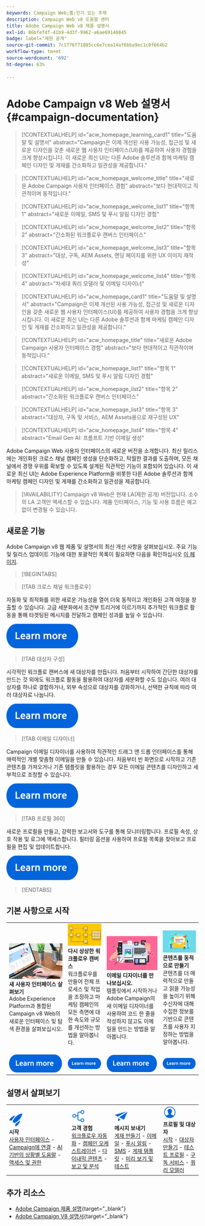```yaml
---
keywords: Campaign Web;홈;인기 있는 주제
description: Campaign Web v8 도움말 센터
title: Adobe Campaign Web v8 제품 설명서
exl-id: 86bfefdf-41b9-4d3f-9962-a6ae69140845
badge: label="제한 공개"
source-git-commit: 7c1776f71885cc6e7cea14af6bba9ec1c0f664b2
workflow-type: tm+mt
source-wordcount: '692'
ht-degree: 63%

---
```


# Adobe Campaign v8 Web 설명서 {#campaign-documentation}

>[!CONTEXTUALHELP]
>id="acw_homepage_learning_card1"
>title="도움말 및 설명서"
>abstract="Campaign은 이제 개선된 사용 가능성, 접근성 및 새로운 디자인을 갖춘 새로운 웹 사용자 인터페이스(UI)를 제공하여 사용자 경험을 크게 향상시킵니다. 이 새로운 최신 UI는 다른 Adobe 솔루션과 함께 마케팅 캠페인 디자인 및 게재를 간소화하고 일관성을 제공합니다."

>[!CONTEXTUALHELP]
>id="acw_homepage_welcome_title"
>title="새로운 Adobe Campaign 사용자 인터페이스 경험"
>abstract="보다 현대적이고 직관적이며 동적입니다."

>[!CONTEXTUALHELP]
>id="acw_homepage_welcome_list1"
>title="항목 1"
>abstract="새로운 이메일, SMS 및 푸시 알림 디자인 경험"

>[!CONTEXTUALHELP]
>id="acw_homepage_welcome_list2"
>title="항목 2"
>abstract="간소화된 워크플로우 캔버스 인터페이스"

>[!CONTEXTUALHELP]
>id="acw_homepage_welcome_list3"
>title="항목 3"
>abstract="대상, 구독, AEM Assets, 랜딩 페이지를 위한 UX 이미지 재작성"

>[!CONTEXTUALHELP]
>id="acw_homepage_welcome_list4"
>title="항목 4"
>abstract="차세대 쿼리 모델러 및 이메일 디자이너"

<!--
>[!CONTEXTUALHELP]
>id="acw_homepage_welcome_list5"
>title="Item 5"
>abstract="Additional Item"-->

<!-- TO REMOVE BELOW-->

>[!CONTEXTUALHELP]
>id="acw_homepage_card1"
>title="도움말 및 설명서"
>abstract="Campaign은 이제 개선된 사용 가능성, 접근성 및 새로운 디자인을 갖춘 새로운 웹 사용자 인터페이스(UI)를 제공하여 사용자 경험을 크게 향상시킵니다. 이 새로운 최신 UI는 다른 Adobe 솔루션과 함께 마케팅 캠페인 디자인 및 게재를 간소화하고 일관성을 제공합니다."

>[!CONTEXTUALHELP]
>id="acw_homepage_title"
>title="새로운 Adobe Campaign 사용자 인터페이스 경험"
>abstract="보다 현대적이고 직관적이며 동적입니다."

>[!CONTEXTUALHELP]
>id="acw_homepage_list1"
>title="항목 1"
>abstract="새로운 이메일, SMS 및 푸시 알림 디자인 경험"

>[!CONTEXTUALHELP]
>id="acw_homepage_list2"
>title="항목 2"
>abstract="간소화된 워크플로우 캔버스 인터페이스"

>[!CONTEXTUALHELP]
>id="acw_homepage_list3"
>title="항목 3"
>abstract="대상자, 구독 및 서비스, AEM Assets용으로 재구성된 UX"

>[!CONTEXTUALHELP]
>id="acw_homepage_list4"
>title="항목 4"
>abstract="Email Gen AI: 프롬프트 기반 이메일 생성"

<!--TO REMOVE ABOVE-->

Adobe Campaign Web 사용자 인터페이스의 새로운 버전을 소개합니다. 최신 릴리스에는 개인화된 크로스 채널 캠페인 생성을 단순화하고, 탁월한 결과를 도출하며, 모든 채널에서 경쟁 우위를 확보할 수 있도록 설계된 직관적인 기능이 포함되어 있습니다. 이 새로운 최신 UI는 Adobe Experience Platform을 비롯한 다른 Adobe 솔루션과 함께 마케팅 캠페인 디자인 및 게재를 간소화하고 일관성을 제공합니다.

>[!AVAILABILITY]
> Campaign v8 Web은 현재 LA(제한 공개) 버전입니다. 소수의 LA 고객만 액세스할 수 있습니다. 제품 인터페이스, 기능 및 사용 흐름은 예고 없이 변경될 수 있습니다.

## 새로운 기능

Adobe Campaign v8 웹 제품 및 설명서의 최신 개선 사항을 살펴보십시오. 주요 기능 및 릴리스 업데이트 기능에 대한 포괄적인 목록이 필요하면 다음을 확인하십시오 [이 페이지](rn/whats-new.md).

>[!BEGINTABS]

>[!TAB 크로스 채널 워크플로우]

자동화 및 최적화를 위한 새로운 가능성을 열어 더욱 동적이고 개인화된 고객 여정을 창출할 수 있습니다. 고급 세분화에서 조건부 트리거에 이르기까지 추가적인 워크플로 활동을 통해 타겟팅된 메시지를 전달하고 캠페인 성과를 높일 수 있습니다.

[![이미지](assets/do-not-localize/learn-more-button.svg)](workflows/gs-workflows.md)

>[!TAB 대상자 구성]

시각적인 워크플로 캔버스에 새 대상자를 만듭니다. 처음부터 시작하여 간단한 대상자를 만드는 것 외에도 워크플로 활동을 활용하여 대상자를 세분화할 수도 있습니다. 여러 대상자를 하나로 결합하거나, 외부 속성으로 대상자를 강화하거나, 선택한 규칙에 따라 여러 대상자로 나눕니다.

[![이미지](assets/do-not-localize/learn-more-button.svg)](audience/create-audience.md)

>[!TAB 이메일 디자이너]

Campaign 이메일 디자이너를 사용하여 직관적인 드래그 앤 드롭 인터페이스를 통해 매력적인 개별 맞춤형 이메일을 만들 수 있습니다. 처음부터 빈 화면으로 시작하고 기존 콘텐츠를 가져오거나 기존 템플릿을 활용하는 경우 모든 이메일 콘텐츠를 디자인하고 세부적으로 조정할 수 있습니다.

[![이미지](assets/do-not-localize/learn-more-button.svg)](email/get-started-email-designer.md)

>[!TAB 프로필 360]

새로운 프로필을 만들고, 강력한 보고서와 도구를 통해 모니터링합니다. 프로필 속성, 상호 작용 및 로그에 액세스합니다. 필터링 옵션을 사용하여 프로필 목록을 찾아보고 프로필을 편집 및 업데이트합니다.

[![이미지](assets/do-not-localize/learn-more-button.svg)](audience/gs-audiences-recipients.md)

>[!ENDTABS]

## 기본 사항으로 시작

<table style="table-layout:fixed">
  <tr style="border: 0;">
    <td>
    <a href="get-started/user-interface.md"><img src="assets/do-not-localize/menu-ui.jpeg"></a>
    <div><strong>새 사용자 인터페이스 살펴보기</strong><br/>Adobe Experience Platform과 통합된 Campaign v8 Web의 새로운 인터페이스 및 탐색 환경을 살펴보십시오.</div>
    </td>
    <td>
    <a href="workflows/gs-workflows.md"><img src="assets/do-not-localize/menu-workflows.jpeg"></a>
    <div><strong>다시 상상한 워크플로우 캔버스</strong><br/>워크플로우를 만들어 전체 프로세스 및 작업을 조정하고 마케팅 캠페인의 모든 측면에 대한 속도와 규모를 개선하는 방법을 알아봅니다.</div><br/>
    </td>
    <td>
    <a href="email/get-started-email-designer.md"><img src="assets/do-not-localize/menu-email.png"></a>
    <div><strong>이메일 디자이너를 만나보십시오.</strong><br/>템플릿에서 시작하거나 Adobe Campaign의 새 이메일 디자이너를 사용하여 코드 한 줄을 작성하지 않고도 이메일을 만드는 방법을 알아봅니다.
    </div></td>
    <td>
    <a href="personalization/gs-personalization.md"><img src="assets/do-not-localize/menu-dynamic.png"></a>
    <div><strong>콘텐츠를 동적으로 만들기</strong><br/>콘텐츠를 더 매력적으로 만들고 읽을 가능성을 높이기 위해 수신자에 대해 수집한 정보를 기반으로 콘텐츠를 사용자 지정하는 방법을 알아봅니다.</div>
    </td>
  </tr>
  <tr style="border: 0;">
    <td align="center"><a href="get-started/user-interface.md"><img src="assets/do-not-localize/learn-more-button.svg"></a></td>
    <td align="center"><a href="workflows/gs-workflows.md"><img src="assets/do-not-localize/learn-more-button.svg"></a></td>
    <td align="center"><a href="email/get-started-email-designer.md"><img src="assets/do-not-localize/learn-more-button.svg"></a></td>
    <td align="center"><a href="personalization/gs-personalization.md"><img src="assets/do-not-localize/learn-more-button.svg"></a></td>
    </tr>
</table>

## 설명서 살펴보기

<table style="table-layout:auto">
  <tr style="border: 0;">
    <td>
      <img src="assets/do-not-localize/icon-start.svg" width="35px">
    <br/>
      <strong>시작</strong><br/><a href="get-started/user-interface.md">사용자 인터페이스</a> - <a href="get-started/connect-to-campaign.md">Campaign에 연결</a> - <a href="get-started/using-ai.md">AI 기반의 상황별 도움말</a> - <a href="get-started/permissions.md">액세스 및 권한</a>
    </td>
    <td>
      <img src="assets/do-not-localize/icon-experience.svg" width="35px">
    <br/>
      <strong>고객 경험</strong><br/><a href="workflows/gs-workflows.md" target="_blank">워크플로우 자동화</a> - <a href="campaigns/gs-campaigns.md" target="_blank">캠페인 오케스트레이션</a> - <a href="personalization/gs-personalization.md">다이내믹 콘텐츠</a> - <a href="reporting/gs-reports.md">보고 및 분석</a>
    </td>
    <td>
      <img src="assets/do-not-localize/icon-message.svg" width="35px">
    <br/>
      <strong>메시지 보내기</strong><br/><a href="msg/gs-deliveries.md">게재 만들기</a> - <a href="email/create-email.md">이메일</a> -  <a href="push/gs-push.md">푸시 알림</a> - <a href="sms/gs-sms.md">SMS</a> - <a href="msg/delivery-template.md">게재 템플릿</a> - <a href="preview-test/preview-test.md">미리 보기 및 테스트</a> 
    </td>
    <td>
      <img src="assets/do-not-localize/icon_profile.svg" width="35px">
    <br/>
      <strong>프로필 및 대상자</strong><br/><a href="audience/gs-audiences-recipients.md">시작</a> - <a href="audience/create-audience.md">대상자 만들기</a> - <a href="audience/test-profiles.md">테스트 프로필</a> - <a href="audience/manage-services.md">구독 서비스</a> - <a href="query/query-modeler-overview.md">쿼리 모델러</a>
    </td>
  </tr>
</table>

## 추가 리소스

* [Adobe Campaign 제품 설명](https://helpx.adobe.com/kr/legal/product-descriptions/adobe-campaign-managed-cloud-services.html){target="_blank"}
* [Adobe Campaign V8 설명서](https://experienceleague.adobe.com/docs/campaign-v8.html?lang=ko){target="_blank"}